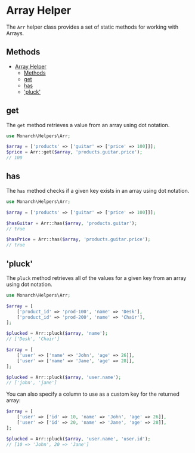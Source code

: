# Array Helper

The `Arr` helper class provides a set of static methods for working with Arrays.

## Methods

- [Array Helper](#array-helper)
  - [Methods](#methods)
  - [get](#get)
  - [has](#has)
  - ['pluck'](#pluck)

## get

The `get` method retrieves a value from an array using dot notation.

```php
use Monarch\Helpers\Arr;

$array = ['products' => ['guitar' => ['price' => 100]]];
$price = Arr::get($array, 'products.guitar.price');
// 100
```

## has

The `has` method checks if a given key exists in an array using dot notation.

```php
use Monarch\Helpers\Arr;

$array = ['products' => ['guitar' => ['price' => 100]]];

$hasGuitar = Arr::has($array, 'products.guitar');
// true

$hasPrice = Arr::has($array, 'products.guitar.price');
// true
```

## 'pluck'

The `pluck` method retrieves all of the values for a given key from an array using dot notation.

```php
use Monarch\Helpers\Arr;

$array = [
    ['product_id' => 'prod-100', 'name' => 'Desk'],
    ['product_id' => 'prod-200', 'name' => 'Chair'],
];

$plucked = Arr::pluck($array, 'name');
// ['Desk', 'Chair']

$array = [
    ['user' => ['name' => 'John', 'age' => 26]],
    ['user' => ['name' => 'Jane', 'age' => 28]],
];

$plucked = Arr::pluck($array, 'user.name');
// ['john', 'jane']
```

You can also specify a column to use as a custom key for the returned array:

```php
$array = [
    ['user' => ['id' => 10, 'name' => 'John', 'age' => 26]],
    ['user' => ['id' => 20, 'name' => 'Jane', 'age' => 28]],
];

$plucked = Arr::pluck($array, 'user.name', 'user.id');
// [10 => 'John', 20 => 'Jane']
```
